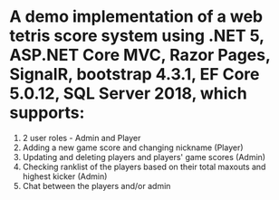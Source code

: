 # A demo implementation of a web tetris score system using .NET 5, ASP.NET Core MVC, Razor Pages, SignalR, bootstrap 4.3.1, EF Core 5.0.12, SQL Server 2018, which supports:
1. 2 user roles - Admin and Player
2. Adding a new game score and changing nickname (Player)
3. Updating and deleting players and players' game scores (Admin)
4. Checking ranklist of the players based on their total maxouts and highest kicker (Admin)
5. Chat between the players and/or admin
